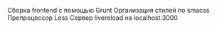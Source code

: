 Сборка frontend с помощью Grunt
Организация стилей по smacss
Препроцессор Less
Сервер livereload на localhost:3000